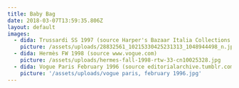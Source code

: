 ```yaml
---
title: Baby Bag
date: 2018-03-07T13:59:35.806Z
layout: default
images:
  - dida: Trussardi SS 1997 (source Harper's Bazaar Italia Collections Dec/Jan 1996)
    picture: /assets/uploads/28832561_10215330425231313_1048944498_n.jpg
  - dida: Hermès FW 1998 (source www.vogue.com)
    picture: /assets/uploads/hermes-fall-1998-rtw-33-cn10025328.jpg
  - dida: Vogue Paris February 1996 (source editorialarchive.tumblr.com)
    picture: '/assets/uploads/vogue paris, february 1996.jpg'
---
```


